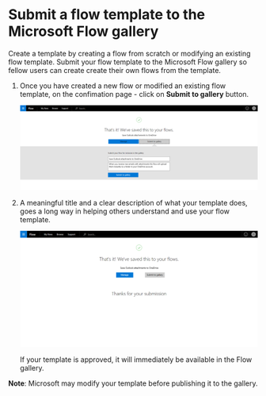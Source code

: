 <properties
    pageTitle="Submit a flow template | Microsoft Flow"
    description="Submit a Microsoft Flow template so that others can use the flow you created."
    services=""
    suite="flow"
    documentationCenter="na"
    authors="sunaysv"
    manager="erikre"
    editor=""
    tags=""/>

<tags
   ms.service="flow"
   ms.devlang="na"
   ms.topic="article"
   ms.tgt_pltfrm="na"
   ms.workload="na"
   ms.date="04/25/2016"
   ms.author="sunayv"/>

# Submit a flow template to the Microsoft Flow gallery #
Create a template by creating a flow from scratch or modifying an existing flow template. Submit your flow template to the Microsoft Flow gallery so fellow users can create create their own flows from the template.

1. Once you have created a new flow or modified an existing flow template, on the confimation page - click on **Submit to gallery** button.

	![Confirmation page](./media/publish-a-template/submit-to-gallery.png)

1. A meaningful title and a clear description of what your template does, goes a long way in helping others understand and use your flow template.  

	![Submit your template](./media/publish-a-template/submit-to-gallery-confirmation.png)

	If your template is approved, it will immediately be available in the Flow gallery.

**Note**: Microsoft may modify your template before publishing it to the gallery.